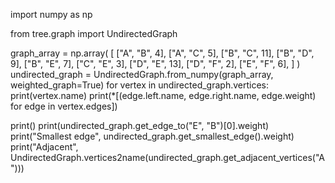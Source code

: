 import numpy as np

from tree.graph import UndirectedGraph

graph_array = np.array(
    [
        ["A", "B", 4],
        ["A", "C", 5],
        ["B", "C", 11],
        ["B", "D", 9],
        ["B", "E", 7],
        ["C", "E", 3],
        ["D", "E", 13],
        ["D", "F", 2],
        ["E", "F", 6],
    ]
)
undirected_graph = UndirectedGraph.from_numpy(graph_array, weighted_graph=True)
for vertex in undirected_graph.vertices:
    print(vertex.name)
    print(*[(edge.left.name, edge.right.name, edge.weight) for edge in vertex.edges])

print()
print(undirected_graph.get_edge_to("E", "B")[0].weight)
print("Smallest edge", undirected_graph.get_smallest_edge().weight)
print("Adjacent", UndirectedGraph.vertices2name(undirected_graph.get_adjacent_vertices("A")))
